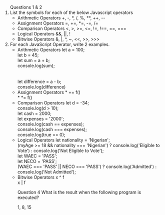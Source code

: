 <ol> 
Questions 1 & 2
<li>List the symbols for each of the below Javascript operators
<ul>
<li>Arithmetic Operators
+, -, *, /, %, **, ++, -- </li>

<li> Assignment Operators 
 =, +=, *=, -=, /= </li>
<li> Comparison Operators
<, >, >=, <=, !=, !==, ==, === </li>
<li> Logical Operators
&&, ||, ! </li>
<li>Bitwise Operators
&, |, ^, ~, <<, >>, >>>  </li>
</ul>
<li> For each JavaScript Operator, write 2 examples.
<ul> 
<li>Arithmetic Operators 
let a = 100; <br>
let b = 45; <br>
let sum = a + b; <br>
console.log(sum); <br>
<br><br>let difference = a - b; <br>
console.log(difference)
</li>
<li>Assignment Operators 
* += f()<br>
* *= f()
</li>
<li>Comparison Operators 
let d = -34; <br>
console.log(d > 10); <br>
let cash = 2000; <br>
let expenses = '2000'; <br>
console.log(cash == expenses); <br>
console.log(cash === expenses); <br>
console.log(true == 0); 
</li>
<li>Logical Operators 
let nationality = 'Nigerian'; <br>
(myAge >= 18 && nationality === 'Nigerian') ? console.log('Eligible to Vote') : console.log('Not Eligible to Vote'); <br>
let WAEC = 'PASS'; <br>
let NECO = 'PASS'; <br>
(WAEC === 'PASS' || NECO === 'PASS') ? console.log('Admitted') : console.log('Not Admitted'); <br> 
</li>
<li>Bitwise Operators 
x ^ f <br>
x | f
</li>

<p>Question 4 What is the result when the following program is executed? </p>
1, 8, 15 